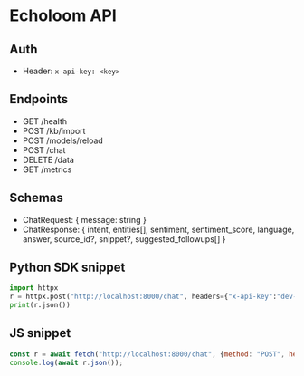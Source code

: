 # Echoloom API

## Auth
- Header: `x-api-key: <key>`

## Endpoints
- GET /health
- POST /kb/import
- POST /models/reload
- POST /chat
- DELETE /data
- GET /metrics

## Schemas
- ChatRequest: { message: string }
- ChatResponse: { intent, entities[], sentiment, sentiment_score, language, answer, source_id?, snippet?, suggested_followups[] }

## Python SDK snippet
```python
import httpx
r = httpx.post("http://localhost:8000/chat", headers={"x-api-key":"dev-key-123"}, json={"message":"hello"})
print(r.json())
```

## JS snippet
```js
const r = await fetch("http://localhost:8000/chat", {method: "POST", headers: {"x-api-key": "dev-key-123", "content-type":"application/json"}, body: JSON.stringify({message: "hello"})});
console.log(await r.json());
```
